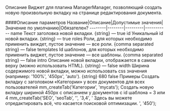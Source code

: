 Описание
Виджет для плагина ManagerManager, позволяющий создать новую произвольную вкладку на странице редактирования документа.

####Описание параметров
Название|Описание|Допустимые значения|Значение по умолчанию|Обязателен?
--------|--------|---------|-----------
name	Текст заголовка новой вкладки.	{string}	—	true
id	Уникальный id новой вкладки.	{string}	—	true
roles	Роли, для которых необходимо применить виждет, пустое значение — все роли.	{comma separated string}	—	false
templates	Id шаблонов, для которых необходимо применить виджет, пустое значение — все шаблоны.	{comma separated string}	—	false
intro	Описание новой вкладки, отображается в самом верху (можно использовать HTML).	{string}	—	false
width	Ширина содержимого новой вкладки, можно использовать css значения (например: '100%', '450px', 'auto').	{string}	680	false
Примеры
Создать вкладку с заголовком «Категории» у всех документов для всех пользователей
mm_createTab('Категории', 'mycats');
Создать новую вкладку шириной 450px с описанием у документов с id шаблона = 3 или 4
mm_createTab('SEO', 'seoTab', '', '3,4', '
Здесь вы можете отредактировать всё, что касается поисковой оптимизации.
', '450');